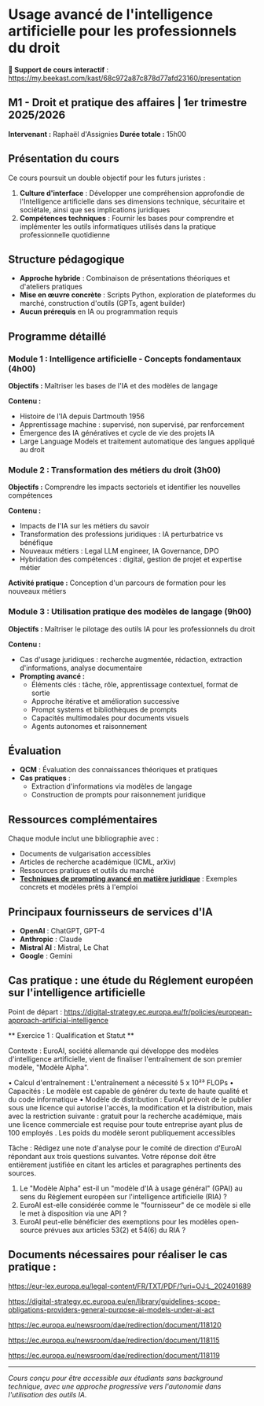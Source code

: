 # Usage avancé de l'intelligence artificielle pour les professionnels du droit

**📖 Support de cours interactif** : https://my.beekast.com/kast/68c972a87c878d77afd23160/presentation

## M1 - Droit et pratique des affaires | 1er trimestre 2025/2026

**Intervenant :** Raphaël d'Assignies
**Durée totale :** 15h00

## Présentation du cours

Ce cours poursuit un double objectif pour les futurs juristes :

1. **Culture d'interface** : Développer une compréhension approfondie de l'Intelligence artificielle dans ses dimensions technique, sécuritaire et sociétale, ainsi que ses implications juridiques
2. **Compétences techniques** : Fournir les bases pour comprendre et implémenter les outils informatiques utilisés dans la pratique professionnelle quotidienne

## Structure pédagogique

- **Approche hybride** : Combinaison de présentations théoriques et d'ateliers pratiques
- **Mise en œuvre concrète** : Scripts Python, exploration de plateformes du marché, construction d'outils (GPTs, agent builder)
- **Aucun prérequis** en IA ou programmation requis

## Programme détaillé

### Module 1 : Intelligence artificielle - Concepts fondamentaux (4h00)
**Objectifs :** Maîtriser les bases de l'IA et des modèles de langage

**Contenu :**
- Histoire de l'IA depuis Dartmouth 1956
- Apprentissage machine : supervisé, non supervisé, par renforcement
- Émergence des IA génératives et cycle de vie des projets IA
- Large Language Models et traitement automatique des langues appliqué au droit

### Module 2 : Transformation des métiers du droit (3h00)
**Objectifs :** Comprendre les impacts sectoriels et identifier les nouvelles compétences

**Contenu :**
- Impacts de l'IA sur les métiers du savoir
- Transformation des professions juridiques : IA perturbatrice vs bénéfique
- Nouveaux métiers : Legal LLM engineer, IA Governance, DPO
- Hybridation des compétences : digital, gestion de projet et expertise métier

**Activité pratique :** Conception d'un parcours de formation pour les nouveaux métiers

### Module 3 : Utilisation pratique des modèles de langage (9h00)
**Objectifs :** Maîtriser le pilotage des outils IA pour les professionnels du droit

**Contenu :**
- Cas d'usage juridiques : recherche augmentée, rédaction, extraction d'informations, analyse documentaire
- **Prompting avancé :**
  - Éléments clés : tâche, rôle, apprentissage contextuel, format de sortie
  - Approche itérative et amélioration successive
  - Prompt systems et bibliothèques de prompts
  - Capacités multimodales pour documents visuels
  - Agents autonomes et raisonnement 

## Évaluation

- **QCM** : Évaluation des connaissances théoriques et pratiques
- **Cas pratiques** :
  - Extraction d'informations via modèles de langage
  - Construction de prompts pour raisonnement juridique

## Ressources complémentaires

Chaque module inclut une bibliographie avec :
- Documents de vulgarisation accessibles
- Articles de recherche académique (ICML, arXiv)
- Ressources pratiques et outils du marché
- **[Techniques de prompting avancé en matière juridique](./techniques-prompting-juridique.md)** : Exemples concrets et modèles prêts à l'emploi

## Principaux fournisseurs de services d'IA

- **OpenAI** : ChatGPT, GPT-4
- **Anthropic** : Claude
- **Mistral AI** : Mistral, Le Chat
- **Google** : Gemini

## Cas pratique : une étude du Réglement européen sur l'intelligence artificielle 
Point de départ : https://digital-strategy.ec.europa.eu/fr/policies/european-approach-artificial-intelligence 

** Exercice 1 : Qualification et Statut ** 

Contexte : EuroAI, société allemande qui développe des modèles d'intelligence artificielle, vient de finaliser l'entraînement de son premier modèle, "Modèle Alpha".

• Calcul d'entraînement : L'entraînement a nécessité 5 x 10²³ FLOPs
• Capacités : Le modèle est capable de générer du texte de haute qualité et du code informatique
• Modèle de distribution : EuroAI prévoit de le publier sous une licence qui autorise l'accès, la modification et la distribution, mais avec la restriction suivante : gratuit pour la recherche académique, mais une licence commerciale est requise pour toute entreprise ayant plus de 100 employés
. Les poids du modèle seront publiquement accessibles

Tâche : Rédigez une note d'analyse pour le comité de direction d'EuroAI répondant aux trois questions suivantes. Votre réponse doit être entièrement justifiée en citant les articles et paragraphes pertinents des sources.
1. Le "Modèle Alpha" est-il un "modèle d'IA à usage général" (GPAI) au sens du Réglement européen sur l'intelligence artificielle (RIA) ?
2. EuroAI est-elle considérée comme le "fournisseur" de ce modèle si elle le met à disposition via une API ?
3. EuroAI peut-elle bénéficier des exemptions pour les modèles open-source prévues aux articles 53(2) et 54(6) du RIA ?

## Documents nécessaires pour réaliser le cas pratique : 

https://eur-lex.europa.eu/legal-content/FR/TXT/PDF/?uri=OJ:L_202401689 

https://digital-strategy.ec.europa.eu/en/library/guidelines-scope-obligations-providers-general-purpose-ai-models-under-ai-act

https://ec.europa.eu/newsroom/dae/redirection/document/118120 

https://ec.europa.eu/newsroom/dae/redirection/document/118115

https://ec.europa.eu/newsroom/dae/redirection/document/118119

---


*Cours conçu pour être accessible aux étudiants sans background technique, avec une approche progressive vers l'autonomie dans l'utilisation des outils IA.*

